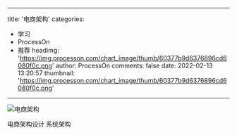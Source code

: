 
---
title: '电商架构'
categories: 
 - 学习
 - ProcessOn
 - 推荐
headimg: 'https://img.processon.com/chart_image/thumb/60377b9d6376896cd6080f0c.png'
author: ProcessOn
comments: false
date: 2022-02-13 13:20:57
thumbnail: 'https://img.processon.com/chart_image/thumb/60377b9d6376896cd6080f0c.png'
---

<div>   
<img class="thumb" alt="电商架构" src="https://img.processon.com/chart_image/thumb/60377b9d6376896cd6080f0c.png" referrerpolicy="no-referrer">
<p>电商架构设计 系统架构</p>  
</div>
            